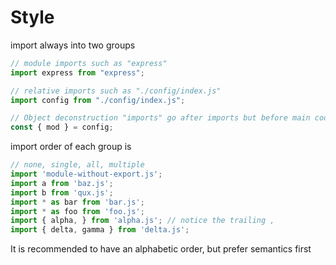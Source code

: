 # Style

import always into two groups
```js
// module imports such as "express"
import express from "express";

// relative imports such as "./config/index.js"
import config from "./config/index.js";

// Object deconstruction "imports" go after imports but before main code body
const { mod } = config;
```

import order of each group is
```js
// none, single, all, multiple
import 'module-without-export.js';
import a from 'baz.js';
import b from 'qux.js';
import * as bar from 'bar.js';
import * as foo from 'foo.js';
import { alpha, } from 'alpha.js'; // notice the trailing ,
import { delta, gamma } from 'delta.js';
```

It is recommended to have an alphabetic order, but prefer semantics first